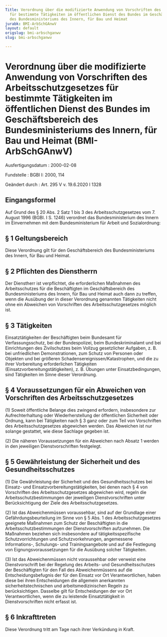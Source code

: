 ```yaml
---
Title: Verordnung über die modifizierte Anwendung von Vorschriften des Arbeitsschutzgesetzes
  für bestimmte Tätigkeiten im öffentlichen Dienst des Bundes im Geschäftsbereich
  des Bundesministeriums des Innern, für Bau und Heimat
jurabk: BMI-ArbSchGAnwV
layout: default
origslug: bmi-arbschganwv
slug: bmi-arbschganwv

---
```


# Verordnung über die modifizierte Anwendung von Vorschriften des Arbeitsschutzgesetzes für bestimmte Tätigkeiten im öffentlichen Dienst des Bundes im Geschäftsbereich des Bundesministeriums des Innern, für Bau und Heimat (BMI-ArbSchGAnwV)

Ausfertigungsdatum
:   2000-02-08

Fundstelle
:   BGBl I: 2000, 114

Geändert durch
:   Art. 295 V v. 19.6.2020 I 1328


## Eingangsformel

Auf Grund des § 20 Abs. 2 Satz 1 bis 3 des Arbeitsschutzgesetzes vom 7. August 1996 (BGBl. I S. 1246) verordnet das Bundesministerium des Innern im Einvernehmen mit dem Bundesministerium für Arbeit und Sozialordnung:


## § 1 Geltungsbereich

Diese Verordnung gilt für den Geschäftsbereich des Bundesministeriums des Innern, für Bau und Heimat.


## § 2 Pflichten des Dienstherrn

Der Dienstherr ist verpflichtet, die erforderlichen Maßnahmen des Arbeitsschutzes für die Beschäftigten im Geschäftsbereich des Bundesministeriums des Innern, für Bau und Heimat auch dann zu treffen, wenn die Ausübung der in dieser Verordnung genannten Tätigkeiten nicht ohne ein Abweichen von Vorschriften des Arbeitsschutzgesetzes möglich ist.


## § 3 Tätigkeiten

Einsatztätigkeiten der Beschäftigten beim Bundesamt für Verfassungsschutz, bei der Bundespolizei, beim Bundeskriminalamt und bei Einrichtungen des Zivilschutzes beim Vollzug gesetzlicher Aufgaben, z. B. bei unfriedlichen Demonstrationen, zum Schutz von Personen oder Objekten und bei größeren Schadensereignissen/Katastrophen, und die zu ihrer Vorbereitung erforderlichen Tätigkeiten (Einsatzvorbereitungstätigkeiten), z. B. Übungen unter Einsatzbedingungen, sind Tätigkeiten im Sinne dieser Verordnung.


## § 4 Voraussetzungen für ein Abweichen von Vorschriften des Arbeitsschutzgesetzes

(1) Soweit öffentliche Belange dies zwingend erfordern, insbesondere zur Aufrechterhaltung oder Wiederherstellung der öffentlichen Sicherheit oder Ordnung, kann bei Tätigkeiten nach § 3 ganz oder zum Teil von Vorschriften des Arbeitsschutzgesetzes abgewichen werden. Das Abweichen ist nur solange gestattet, wie diese Sachlage gegeben ist.

(2) Die näheren Voraussetzungen für ein Abweichen nach Absatz 1 werden in den jeweiligen Dienstvorschriften festgelegt.


## § 5 Gewährleistung der Sicherheit und des Gesundheitsschutzes

(1) Die Gewährleistung der Sicherheit und des Gesundheitsschutzes bei Einsatz- und Einsatzvorbereitungstätigkeiten, bei denen nach § 4 von Vorschriften des Arbeitsschutzgesetzes abgewichen wird, regeln die Arbeitsschutzbestimmungen der jeweiligen Dienstvorschriften unter Berücksichtigung der Ziele des Arbeitsschutzgesetzes.

(2) Ist das Abweichenmüssen voraussehbar, sind auf der Grundlage einer Gefährdungsbeurteilung im Sinne von § 5 Abs. 1 des Arbeitsschutzgesetzes geeignete Maßnahmen zum Schutz der Beschäftigten in die Arbeitsschutzbestimmungen der Dienstvorschriften aufzunehmen. Die Maßnahmen beziehen sich insbesondere auf tätigkeitsspezifische Schutzvorrichtungen und Schutzvorkehrungen, angemessene Informations-, Schulungs- und Trainingsangebote und auf die Festlegung von Eignungsvoraussetzungen für die Ausübung solcher Tätigkeiten.

(3) Ist das Abweichenmüssen nicht voraussehbar oder verweist eine Dienstvorschrift bei der Regelung des Arbeits- und Gesundheitsschutzes der Beschäftigten für den Fall des Abweichenmüssens auf die Entscheidungsbefugnis der für den Einsatz vor Ort Verantwortlichen, haben diese bei ihren Entscheidungen die allgemein anerkannten sicherheitstechnischen und arbeitsmedizinischen Regeln zu berücksichtigen. Dasselbe gilt für Entscheidungen der vor Ort Verantwortlichen, wenn die zu leistende Einsatztätigkeit in Dienstvorschriften nicht erfasst ist.


## § 6 Inkrafttreten

Diese Verordnung tritt am Tage nach ihrer Verkündung in Kraft.

